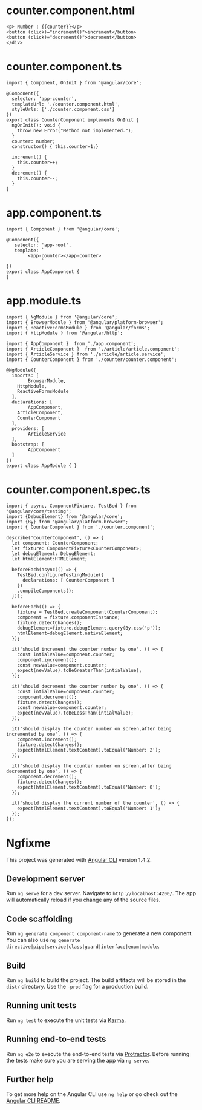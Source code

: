 
# counter.component.html
```<div>
<p> Number : {{counter}}</p>  
<button (click)="increment()">increment</button>
<button (click)="decrement()">decrement</button>
</div>
```

# counter.component.ts
```
import { Component, OnInit } from '@angular/core';

@Component({
  selector: 'app-counter',
  templateUrl: './counter.component.html',
  styleUrls: ['./counter.component.css']
})
export class CounterComponent implements OnInit {
  ngOnInit(): void {
    throw new Error("Method not implemented.");
  }
  counter: number;
  constructor() { this.counter=1;}

  increment() {
    this.counter++;
  }
  decrement() {
    this.counter--;
  }
}
```
# app.component.ts
```
import { Component } from '@angular/core';

@Component({
   selector: 'app-root',
   template: `
		<app-counter></app-counter>
             `
})
export class AppComponent { 
} 
```
# app.module.ts
```
import { NgModule } from '@angular/core';
import { BrowserModule } from '@angular/platform-browser';
import { ReactiveFormsModule } from '@angular/forms';
import { HttpModule } from '@angular/http';

import { AppComponent }  from './app.component';
import { ArticleComponent }  from './article/article.component';
import { ArticleService } from './article/article.service';
import { CounterComponent } from './counter/counter.component';

@NgModule({
  imports: [     
        BrowserModule,
	HttpModule,
	ReactiveFormsModule
  ],
  declarations: [
        AppComponent,
	ArticleComponent,
	CounterComponent
  ],
  providers: [
        ArticleService
  ],
  bootstrap: [
        AppComponent
  ]
})
export class AppModule { }
```
# counter.component.spec.ts
```
import { async, ComponentFixture, TestBed } from '@angular/core/testing';
import {DebugElement} from '@angular/core';
import {By} from '@angular/platform-browser';
import { CounterComponent } from './counter.component';

describe('CounterComponent', () => {
  let component: CounterComponent;
  let fixture: ComponentFixture<CounterComponent>;
  let debugElement: DebugElement;
  let htmlElement:HTMLElement;

  beforeEach(async(() => {
    TestBed.configureTestingModule({
      declarations: [ CounterComponent ]
    })
    .compileComponents();
  }));

  beforeEach(() => {
    fixture = TestBed.createComponent(CounterComponent);
    component = fixture.componentInstance;
    fixture.detectChanges();
    debugElement=fixture.debugElement.query(By.css('p'));
    htmlElement=debugElement.nativeElement;
  });

  it('should increment the counter number by one', () => {
    const intialValue=component.counter;
    component.increment();
    const newValue=component.counter;
    expect(newValue).toBeGreaterThan(intialValue);
  });

  it('should decrement the counter number by one', () => {
    const intialValue=component.counter;
    component.decrement();
    fixture.detectChanges();
    const newValue=component.counter;
    expect(newValue).toBeLessThan(intialValue);
  });
  
  it('should display the counter number on screen,after being incremented by one', () => {
    component.increment();
    fixture.detectChanges();
    expect(htmlElement.textContent).toEqual('Number: 2');
  });

  it('should display the counter number on screen,after being decremented by one', () => {
    component.decrement();
    fixture.detectChanges();
    expect(htmlElement.textContent).toEqual('Number: 0');
  });

  it('should display the current number of the counter', () => {
    expect(htmlElement.textContent).toEqual('Number: 1');
  });
});

```
# Ngfixme

This project was generated with [Angular CLI](https://github.com/angular/angular-cli) version 1.4.2.

## Development server

Run `ng serve` for a dev server. Navigate to `http://localhost:4200/`. The app will automatically reload if you change any of the source files.

## Code scaffolding

Run `ng generate component component-name` to generate a new component. You can also use `ng generate directive|pipe|service|class|guard|interface|enum|module`.

## Build

Run `ng build` to build the project. The build artifacts will be stored in the `dist/` directory. Use the `-prod` flag for a production build.

## Running unit tests

Run `ng test` to execute the unit tests via [Karma](https://karma-runner.github.io).

## Running end-to-end tests

Run `ng e2e` to execute the end-to-end tests via [Protractor](http://www.protractortest.org/).
Before running the tests make sure you are serving the app via `ng serve`.

## Further help

To get more help on the Angular CLI use `ng help` or go check out the [Angular CLI README](https://github.com/angular/angular-cli/blob/master/README.md).
